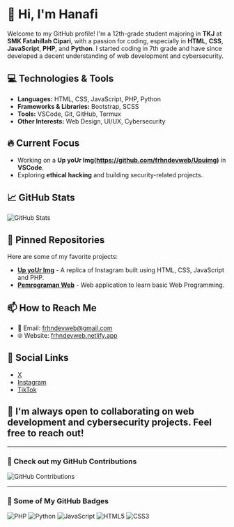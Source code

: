 # 👋 Hi, I'm Hanafi

Welcome to my GitHub profile! I'm a 12th-grade student majoring in **TKJ** at **SMK Fatahillah Cipari**, with a passion for coding, especially in **HTML**, **CSS**, **JavaScript**, **PHP**, and **Python**. I started coding in 7th grade and have since developed a decent understanding of web development and cybersecurity.

## 💻 Technologies & Tools
- **Languages:** HTML, CSS, JavaScript, PHP, Python
- **Frameworks & Libraries:** Bootstrap, SCSS
- **Tools:** VSCode, Git, GitHub, Termux
- **Other Interests:** Web Design, UI/UX, Cybersecurity

## 🔥 Current Focus
- Working on a **Up yoUr Img(https://github.com/frhndevweb/Upuimg)** in **VSCode**.
- Exploring **ethical hacking** and building security-related projects.

## 📈 GitHub Stats

![GitHub Stats](https://github-readme-stats.vercel.app/api?username=frhndevweb&show_icons=true&count_private=true&theme=dark)

## 🎯 Pinned Repositories

Here are some of my favorite projects:

- **[Up yoUr Img](https://github.com/frhndevweb/Upuimg)** - A replica of Instagram built using HTML, CSS, JavaScript and PHP.
- **[Pemrograman Web](https://github.com/frhndevweb/Pemrograman-Web)** - Web application to learn basic Web Programming.

## 📫 How to Reach Me
- 📧 Email: [frhndevweb@gmail.com](mailto:frhndevweb@gmail.com)
- 🌐 Website: [frhndevweb.netlify.app](https://frhndevweb.netlify.app)

## 🔗 Social Links
- [X](https://x.com/hannaaffiii)
- [Instagram](https://instagram.com/hannaaffiii)
- [TikTok](https://tiktok.com/@hannaaffiii)

## 🌱 I'm always open to collaborating on web development and cybersecurity projects. Feel free to reach out!

---

### 🚀 Check out my GitHub Contributions

![GitHub Contributions](https://github-readme-streak-stats.herokuapp.com/?user=frhndevweb&theme=dark)

---

### 🎨 Some of My GitHub Badges

![PHP](https://img.shields.io/badge/-PHP-blue?style=flat-square&logo=php&logoColor=white)
![Python](https://img.shields.io/badge/-Python-blue?style=flat-square&logo=python&logoColor=white)
![JavaScript](https://img.shields.io/badge/-JavaScript-yellow?style=flat-square&logo=javascript&logoColor=white)
![HTML5](https://img.shields.io/badge/-HTML5-orange?style=flat-square&logo=html5&logoColor=white)
![CSS3](https://img.shields.io/badge/-CSS3-blue?style=flat-square&logo=css3&logoColor=white)
